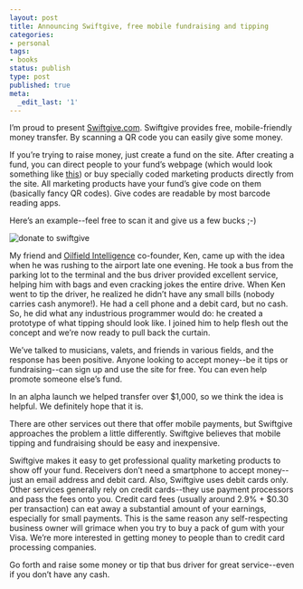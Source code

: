 ```yaml
---
layout: post
title: Announcing Swiftgive, free mobile fundraising and tipping
categories:
- personal
tags:
- books
status: publish
type: post
published: true
meta:
  _edit_last: '1'
---
```


I’m proud to present [Swiftgive.com](https://swiftgive.com). Swiftgive provides free,
mobile-friendly money transfer. By scanning a QR code you can easily
give some money.

If you’re trying to raise money, just create a fund on the site.  After
creating a fund, you can direct people to your fund’s webpage (which
would look something like [this](http://swiftgive.com/funds/swiftgive)) or buy
specially coded marketing products directly from the site. All marketing
products have your fund’s give code on them (basically fancy QR codes).
Give codes are readable by most barcode reading apps.

Here’s an example--feel free to scan it and give us a few bucks ;-)

![donate to swiftgive](https://i.imgur.com/evnxxKy.png)

My friend and [Oilfield
Intelligence](http://www.oilfieldintelligence.com) co-founder, Ken, came
up with the idea when he was rushing to the airport late one evening.
He took a bus from the parking lot to the terminal and the bus driver
provided excellent service, helping him with bags and even cracking
jokes the entire drive.  When Ken went to tip the driver, he realized he
didn’t have any small bills (nobody carries cash anymore!).  He had a
cell phone and a debit card, but no cash. So, he did what any
industrious programmer would do: he created a prototype of what tipping
should look like. I joined him to help flesh out the concept and we’re
now ready to pull back the curtain.

We’ve talked to musicians, valets, and friends in various fields, and
the response has been positive. Anyone looking to accept money--be it
tips or fundraising--can sign up and use the site for free. You can even
help promote someone else’s fund.

In an alpha launch we helped transfer over $1,000, so we think the idea
is helpful. We definitely hope that it is.

There are other services out there that offer mobile payments, but
Swiftgive approaches the problem a little differently. Swiftgive
believes that mobile tipping and fundraising should be easy and
inexpensive.

Swiftgive makes it easy to get professional quality marketing products
to show off your fund.  Receivers don’t need a smartphone to accept
money--just an email address and debit card. Also, Swiftgive uses debit
cards only.  Other services generally rely on credit cards--they use
payment processors and pass the fees onto you. Credit card fees (usually
around 2.9% + $0.30 per transaction) can eat away a substantial amount
of your earnings, especially for small payments. This is the same reason
any self-respecting business owner will grimace when you try to buy a
pack of gum with your Visa.  We’re more interested in getting money to
people than to credit card processing companies.

Go forth and raise some money or tip that bus driver for great
service--even if you don’t have any cash.
